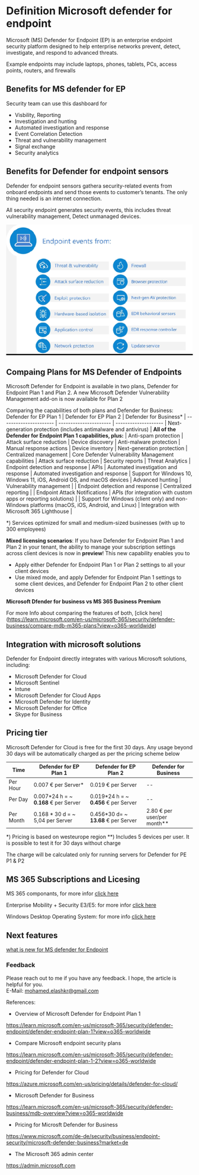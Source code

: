 # Definition Microsoft defender for endpoint 

Microsoft (MS) Defender for Endpoint (EP) is an enterprise endpoint security platform designed to help enterprise networks prevent, detect, investigate, and respond to advanced threats.

Example endpoints may include laptops, phones, tablets, PCs, access points, routers, and firewalls

## Benefits for MS defender for EP

Security team can use this dashboard for
- Visbility, Reporting
- Investigation and hunting
- Automated investigation and response
- Event Correlation Detection
- Threat and vulnerability management
- Signal exchange
- Security analytics

## Benefits for Defender for endpoint sensors
Defender for endpoint sensors gathera security-related events from onboard endpoints and send those events to customer’s tenants. The only thing needed is an internet connection.

All security endpoint generates security events,  this includes threat vulnerability management,
Detect unmanaged devices. 

![alt text](https://github.com/melashkr/technical-articles/blob/main/ms365-defender/ms-defender-for-endpoint/images/defender-for-endpoints-sensors.PNG?row=true "MS Defender 365 componants")

## Compaing Plans for MS Defender of Endpoints
Microsoft Defender for Endpoint is available in two plans, Defender for Endpoint Plan 1 and Plan 2. A new Microsoft Defender Vulnerability Management add-on is now available for Plan 2

Comparing the capabilities of both plans and Defender for Business:
Defender for EP Plan 1 | Defender for EP Plan 2 | Defender for Business* |
---------------------- | ---------------------- | -------------------- | 
Next-generation protection (includes antimalware and antivirus) | **All of the Defender for Endpoint Plan 1 capabilities, plus:** |  Anti-spam protection |
Attack surface reduction |  Device discovery |  Anti-malware protection |
Manual response actions  | Device inventory | Next-generation protection |
Centralized management | Core Defender Vulnerability Management capabilities | Attack surface reduction |
Security reports |  Threat Analytics | Endpoint detection and response |
APIs |  Automated investigation and response | Automated investigation and response |
Support for Windows 10, Windows 11, iOS, Android OS, and macOS devices | Advanced hunting | Vulnerability management |
 |  Endpoint detection and response | Centralized reporting |
 |  Endpoint Attack Notifications | APIs (for integration with custom apps or reporting solutions) |
 |  Support for Windows (client only) and non-Windows platforms (macOS, iOS, Android, and Linux) |  Integration with Microsoft 365 Lighthouse |
 
*)  Services optimized for small and medium-sized businesses (with up to 300 employees) 

**Mixed licensing scenarios**: If you have Defender for Endpoint Plan 1 and Plan 2 in your tenant, the ability to manage your subscription settings across client devices is now in **preview**! This new capability enables you to
- Apply either Defender for Endpoint Plan 1 or Plan 2 settings to all your client devices
- Use mixed mode, and apply Defender for Endpoint Plan 1 settings to some client devices, and Defender for Endpoint Plan 2 to other client devices

**Microsoft Dfender for business vs MS 365 Business Premium**

For more Info about comparing the features of both, [click here] (https://learn.microsoft.com/en-us/microsoft-365/security/defender-business/compare-mdb-m365-plans?view=o365-worldwide)

## Integration with microsoft solutions
Defender for Endpoint directly integrates with various Microsoft solutions, including:
- Microsoft Defender for Cloud
- Microsoft Sentinel
- Intune
- Microsoft Defender for Cloud Apps
- Microsoft Defender for Identity
- Microsoft Defender for Office
- Skype for Business

## Pricing tier

Microsoft Defender for Cloud is free for the first 30 days. Any usage beyond 30 days will be automatically charged as per the pricing scheme below

Time |Defender for EP Plan 1 | Defender for EP Plan 2 | Defender for Business |
-----|---------------------- | ---------------------- | -------------------- | 
Per Hour | 0.007 € per Server* |  0.019 € per Server  | -- |
Per Day  |  0.007*24 h =  ~ **0.168** €  per Server |  0.019*24 h = ~ **0.456** € per Server  | -- |
Per Month| 0.168 * 30 d = ~ 5,04 per Server | 0.456*30 d= ~ **13.68** € per Server | 2.80 € per user/per month** |
*) Pricing is based on westeurope region
**) Includes 5 devices per user. It is possible to test it for 30 days without charge

The charge will be calculated only for running servers for Defender for PE P1 & P2

## MS 365 Subscriptions and Licesing
MS 365 componants, for more infor [click here](https://www.microsoft.com/licensing/terms/productoffering/Microsoft365/MCA)

Enterprise Mobility + Security E3/E5: for more infor [click here ](https://www.microsoft.com/licensing/terms/productoffering/EnterpriseMobilitySecurity/MCA#Addons)


Windows Desktop Operating System: for more info [click here ](https://www.microsoft.com/licensing/terms/productoffering/WindowsDesktopOperatingSystem/MCA#LicenseModel)

## Next features

[what is new for MS defender for Endpoint ](https://learn.microsoft.com/en-us/microsoft-365/security/defender-endpoint/whats-new-in-microsoft-defender-endpoint?view=o365-worldwide)

### Feedback  
Please reach out to me if you have any feedback. I hope, the article is helpful for you.  
E-Mail: mohamed.elashkr@gmail.com

References:
- Overview of Microsoft Defender for Endpoint Plan 1

https://learn.microsoft.com/en-us/microsoft-365/security/defender-endpoint/defender-endpoint-plan-1?view=o365-worldwide

- Compare Microsoft endpoint security plans

https://learn.microsoft.com/en-us/microsoft-365/security/defender-endpoint/defender-endpoint-plan-1-2?view=o365-worldwide

- Pricing for Defender for Cloud

https://azure.microsoft.com/en-us/pricing/details/defender-for-cloud/

- Microsoft Defender for Business

https://learn.microsoft.com/en-us/microsoft-365/security/defender-business/mdb-overview?view=o365-worldwide

- Pricing for Microsft Defender for Business

https://www.microsoft.com/de-de/security/business/endpoint-security/microsoft-defender-business?market=de

- The Microsoft 365 admin center

https://admin.microsoft.com


